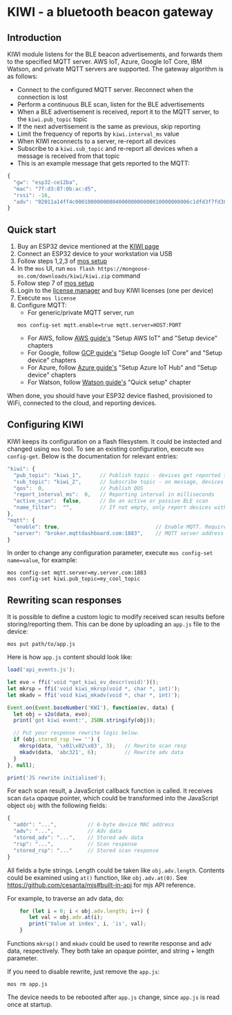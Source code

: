 # KIWI - a bluetooth beacon gateway

## Introduction

KIWI module listens for the BLE beacon advertisements, and forwards them to
the specified MQTT server. AWS IoT, Azure, Google IoT Core, IBM Watson,
and private MQTT servers are supported. The gateway algorithm is as follows:

- Connect to the configured MQTT server. Reconnect when the connection is lost
- Perform a continuous BLE scan, listen for the BLE advertisements
- When a BLE advertisement is received,
  report it to the MQTT server, to the `kiwi.pub_topic` topic
- If the next advertisement is the same as previous, skip reporting
- Limit the frequency of reports by `kiwi.interval_ms` value
- When KIWI reconnects to a server, re-report all devices
- Subscribe to a `kiwi.sub_topic` and re-report all devices when a message is
  received from that topic
- This is an example message that gets reported to the MQTT:

```javascript
{
  "gw": "esp32-ce12ba",
  "mac": "7f:d3:87:0b:ac:d5",
  "rssi": -16,
  "adv": "02011a14ff4c0001000000000400000000000010000000006c1dfd3f7fd387"
}
```

## Quick start

1. Buy an ESP32 device mentioned at the [KIWI page](/kiwi/)
2. Connect an ESP32 device to your workstation via USB
3. Follow steps 1,2,3 of [mos setup](https://mongoose-os.com/docs/quickstart/setup.md)
4. In the `mos` UI, run `mos flash https://mongoose-os.com/downloads/kiwi/kiwi.zip` command
5. Follow step 7 of [mos setup](https://mongoose-os.com/docs/quickstart/setup.md)
6. Login to the [license manager](https://license.mongoose-os.com) and buy KIWI licenses (one per device)
7. Execute `mos license`
8. Configure MQTT:
   - For generic/private MQTT server, run
   ```
   mos config-set mqtt.enable=true mqtt.server=HOST:PORT
   ```
   - For AWS, follow [AWS guide's](/docs/quickstart/cloud/aws.md) "Setup AWS IoT" and "Setup device" chapters
   - For Google, follow [GCP guide's](/docs/quickstart/cloud/google.md) "Setup Google IoT Core" and "Setup device" chapters
   - For Azure, follow [Azure guide's](/docs/quickstart/cloud/azure.md) "Setup Azure IoT Hub" and "Setup device" chapters
   - For Watson, follow [Watson guide's](/docs/quickstart/cloud/watson.md) "Quick setup" chapter

When done, you should have your ESP32 device flashed, provisioned to WiFi,
connected to the cloud, and reporting devices. 


## Configuring KIWI

KIWI keeps its configuration on a flash filesystem. It could be instected
and changed using `mos` tool. To see an existing configuration,
execute `mos config-get`. Below is the documentation for relevant entries:

```javascript
"kiwi": {
  "pub_topic": "kiwi_1",      // Publish topic - devices get reported to it
  "sub_topic": "kiwi_2",      // Subscribe topic - on message, devices are re-reported
  "qos":  0,                  // Publish QOS
  "report_interval_ms":  0,   // Reporting interval in milliseconds
  "active_scan":  false,      // Do an active or passive BLE scan
  "name_filter":  "",         // If not empty, only report devices with this substring
},
"mqtt": {
  "enable": true,                               // Enable MQTT. Requires a license
  "server": "broker.mqttdashboard.com:1883",    // MQTT server address
}
```

In order to change any configuration parameter, execute `mos config-set name=value`, for example:

```
mos config-set mqtt.server=my.server.com:1883
mos config-set kiwi.pub_topic=my_cool_topic
```


## Rewriting scan responses

It is possible to define a custom logic to modify received scan results
before storing/reporting them. This can be done by uploading an `app.js`
file to the device:

```
mos put path/to/app.js
```

Here is how `app.js` content should look like:

```javascript
load('api_events.js');

let evo = ffi('void *get_kiwi_ev_descr(void)')();
let mkrsp = ffi('void kiwi_mkrsp(void *, char *, int)');  
let mkadv = ffi('void kiwi_mkadv(void *, char *, int)');

Event.on(Event.baseNumber('KWI'), function(ev, data) {
  let obj = s2o(data, evo);
  print('got kiwi event:', JSON.stringify(obj));

  // Put your response rewrite logic below.
  if (obj.stored_rsp !== '') {
    mkrsp(data, '\x01\x02\x03', 3);   // Rewrite scan resp
    mkadv(data, 'abc321', 6);         // Rewrite adv data
  }
}, null);

print('JS rewrite initialised');
```

For each scan result, a JavaScript callback function is called.
It receives scan `data` opaque pointer, which could be transformed into the
JavaScript object `obj` with the following fields:

```javascript
{
  "addr": "...",          // 6-byte device MAC address
  "adv": "...",           // Adv data
  "stored_adv": "...",    // Stored adv data
  "rsp": "...",           // Scan response
  "stored_rsp": "..."     // Stored scan response
}
```

All fields a byte strings. Length could be taken like `obj.adv.length`.
Contents could be examined using `at()` function, like `obj.adv.at(0)`.
See https://github.com/cesanta/mjs#built-in-api for mjs API reference.

For example, to traverse an adv data, do:

```javascript
    for (let i = 0; i < obj.adv.length; i++) {
       let val = obj.adv.at(i);
       print('Value at index', i, 'is', val);
    }
```


Functions `mkrsp()` and `mkadv` could be used to rewrite response and adv
data, respectively. They both take an opaque pointer, and string + length
parameter.

If you need to disable rewrite, just remove the `app.js`:
```
mos rm app.js
```

The device needs to be rebooted after `app.js` change, since `app.js` is
read once at startup.
